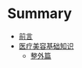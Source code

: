 # Summary

* [前言](README.md)
* [医疗美容基础知识](yi-liao-mei-rong-ji-chu-zhi-shi.md)
  * [整外篇](yi-liao-mei-rong-ji-chu-zhi-shi/zheng-wai-pian.md)

